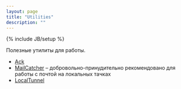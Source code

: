 ```yaml
---
layout: page
title: "Utilities"
description: ""
---
```

{% include JB/setup %}

Полезные утилиты для работы.

* [Ack](http://betterthangrep.com/)
* [MailCatcher](http://mailcatcher.me/) – добровольно-принудительно рекомендовано для работы с почтой на локальных тачках
* [LocalTunnel](http://progrium.com/localtunnel/)